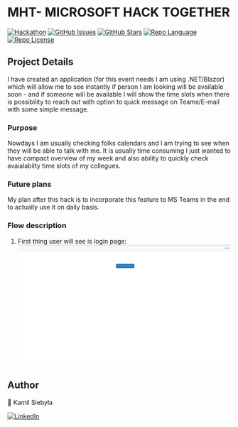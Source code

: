 # MHT- MICROSOFT HACK TOGETHER

[![Hackathon][badge_hackathon]][link_hackathon]
[![GitHub Issues][badge_issues]][link_issues]
[![GitHub Stars][badge_repo_stars]][link_repo]
[![Repo Language][badge_language]][link_repo]
[![Repo License][badge_license]][link_repo]

## Project Details

I have created an application (for this event needs I am using .NET/Blazor) which will allow me to see instantly if person I am looking will be available soon - and if someone will be available I will show the time slots when there is possibility to reach out with option to quick message on Teams/E-mail with some simple message.

### Purpose
Nowdays I am usually checking folks calendars and I am trying to see when they will be able to talk with me. It is usually time consuming I just wanted to have compact overview of my week and also ability to quickly check avaialabilty time slots of my collegues.

### Future plans
My plan after this hack is to incorporate this feature to MS Teams in the end to actually use it on daily basis. 

### Flow description

1. First thing user will see is login page: 
![alt text](https://github.com/KamilSiebyla/MHT/blob/fa5b1db52f9fddc3fe390ffe62646caf5a6f39fc/MHT/wwwroot/flow_images/og_in_page.png?raw=true)

## Author

👤 Kamil Siebyła

[![LinkedIn][badge_linkedin]][link_linkedin]

[badge_hackathon]: https://img.shields.io/badge/Microsoft%20-Hack--Together-orange?style=for-the-badge&logo=microsoft
[link_hackathon]: https://github.com/microsoft/hack-together
[link_linkedin]: https://www.linkedin.com/in/kamilsiebyla
[badge_linkedin]: https://img.shields.io/badge/LinkedIn-KamilSiebyła-blue?style=for-the-badge&logo=linkedin
[badge_language]: https://img.shields.io/badge/language-C%23-blue?style=for-the-badge
[badge_license]: https://img.shields.io/github/license/KamilSiebyla/MHT?style=for-the-badge
[badge_issues]: https://img.shields.io/github/issues/KamilSiebyla/MHT?style=for-the-badge
[badge_repo_stars]: https://img.shields.io/github/stars/KamilSiebyla/MHT?logo=github&style=for-the-badge
[link_issues]: https://github.com/KamilSiebyla/MHT/issues
[link_repo]: https://github.com/KamilSiebyla/MHT
[link_actions]: https://github.com/KamilSiebyla/MHT
